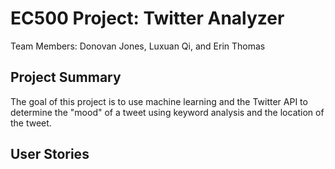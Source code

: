 # EC500 Project: Twitter Analyzer
Team Members: Donovan Jones, Luxuan Qi, and Erin Thomas

## Project Summary
The goal of this project is to use machine learning and the Twitter API to determine the "mood" of a tweet using keyword analysis and the location of the tweet.

## User Stories